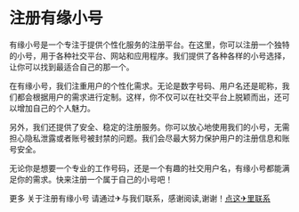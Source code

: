 # 注册有缘小号

有缘小号是一个专注于提供个性化服务的注册平台。在这里，你可以注册一个独特的小号，用于各种社交平台、网站和应用程序。我们提供了各种各样的小号选择，让你可以找到最适合自己的那一个。

在有缘小号，我们注重用户的个性化需求。无论是数字号码、用户名还是昵称，我们都会根据用户的需求进行定制。这样，你不仅可以在社交平台上脱颖而出，还可以增加自己的个人魅力。

另外，我们还提供了安全、稳定的注册服务。你可以放心地使用我们的小号，无需担心隐私泄露或者账号被封禁的问题。我们会尽最大努力保护用户的注册信息和账号安全。

无论你是想要一个专业的工作号码，还是一个有趣的社交用户名，有缘小号都能满足你的需求。快来注册一个属于自己的小号吧！

更多 关于注册有缘小号 请通过✈与我们联系，感谢阅读,谢谢！[点这✈里联系](https://ads.k02.cc)